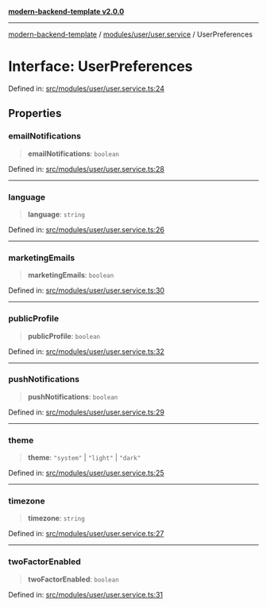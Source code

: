 [**modern-backend-template v2.0.0**](../../../../README.md)

***

[modern-backend-template](../../../../modules.md) / [modules/user/user.service](../README.md) / UserPreferences

# Interface: UserPreferences

Defined in: [src/modules/user/user.service.ts:24](https://github.com/maemreyo/saas-4cus-nodejs/blob/2a5b3f3aa11335dfa561e80e1feabb8e6084261e/src/modules/user/user.service.ts#L24)

## Properties

### emailNotifications

> **emailNotifications**: `boolean`

Defined in: [src/modules/user/user.service.ts:28](https://github.com/maemreyo/saas-4cus-nodejs/blob/2a5b3f3aa11335dfa561e80e1feabb8e6084261e/src/modules/user/user.service.ts#L28)

***

### language

> **language**: `string`

Defined in: [src/modules/user/user.service.ts:26](https://github.com/maemreyo/saas-4cus-nodejs/blob/2a5b3f3aa11335dfa561e80e1feabb8e6084261e/src/modules/user/user.service.ts#L26)

***

### marketingEmails

> **marketingEmails**: `boolean`

Defined in: [src/modules/user/user.service.ts:30](https://github.com/maemreyo/saas-4cus-nodejs/blob/2a5b3f3aa11335dfa561e80e1feabb8e6084261e/src/modules/user/user.service.ts#L30)

***

### publicProfile

> **publicProfile**: `boolean`

Defined in: [src/modules/user/user.service.ts:32](https://github.com/maemreyo/saas-4cus-nodejs/blob/2a5b3f3aa11335dfa561e80e1feabb8e6084261e/src/modules/user/user.service.ts#L32)

***

### pushNotifications

> **pushNotifications**: `boolean`

Defined in: [src/modules/user/user.service.ts:29](https://github.com/maemreyo/saas-4cus-nodejs/blob/2a5b3f3aa11335dfa561e80e1feabb8e6084261e/src/modules/user/user.service.ts#L29)

***

### theme

> **theme**: `"system"` \| `"light"` \| `"dark"`

Defined in: [src/modules/user/user.service.ts:25](https://github.com/maemreyo/saas-4cus-nodejs/blob/2a5b3f3aa11335dfa561e80e1feabb8e6084261e/src/modules/user/user.service.ts#L25)

***

### timezone

> **timezone**: `string`

Defined in: [src/modules/user/user.service.ts:27](https://github.com/maemreyo/saas-4cus-nodejs/blob/2a5b3f3aa11335dfa561e80e1feabb8e6084261e/src/modules/user/user.service.ts#L27)

***

### twoFactorEnabled

> **twoFactorEnabled**: `boolean`

Defined in: [src/modules/user/user.service.ts:31](https://github.com/maemreyo/saas-4cus-nodejs/blob/2a5b3f3aa11335dfa561e80e1feabb8e6084261e/src/modules/user/user.service.ts#L31)
